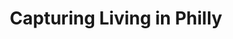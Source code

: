 ---
pid: CH460
title: Capturing Living in Philly
location_transcription: Ben Franklin Parkway
zipcode: '70118'
outside_phl: 'New Orleans LA '
neighborhood: 
age: '27'
age_range: 20-29
instagram: 
image_file_name: CH_460.jpg
proposal_transcription: A collection of pictures about the real life of Philly with
  local people
topic: Philadelphia
topic_summary: '0'
type: 
keywords_other: 
credit: Chrystain
image_labels: 
twitter: 
facebook: 
permalink: "/monuments/ch460/"
layout: item-page
---